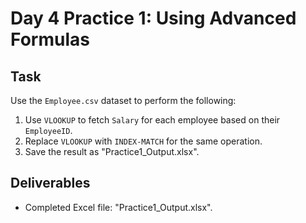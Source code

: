 # Day 4 Practice 1: Using Advanced Formulas

## Task
Use the `Employee.csv` dataset to perform the following:
1. Use `VLOOKUP` to fetch `Salary` for each employee based on their `EmployeeID`.
2. Replace `VLOOKUP` with `INDEX-MATCH` for the same operation.
3. Save the result as "Practice1_Output.xlsx".

## Deliverables
- Completed Excel file: "Practice1_Output.xlsx".
